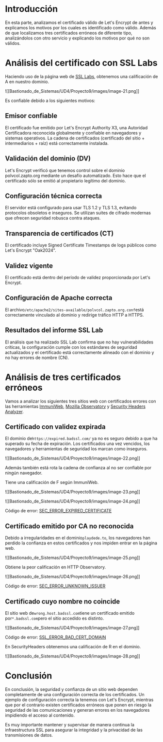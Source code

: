 # Introducción

En esta parte, analizamos el certificado válido de Let's Encrypt de antes y explicamos los motivos por los cuales es identificado como válido. Además de que localizamos tres certificados erróneos de diferente tipo, analizándolos con otro servicio y explicando los motivos por qué no son válidos.
# Análisis del certificado con SSL Labs

Haciendo uso de la página web de [SSL Labs](https://www.ssllabs.com/ssltest/analyze.html?d=polvcol.zapto.org), obtenemos una calificación de A en nuestro dominio.

![[Bastionado_de_Sistemas/UD4/Proyecto9/images/image-21.png]]

Es confiable debido a los siguientes motivos:

## Emisor confiable

El certificado fue emitido por Let's Encrypt Authority X3, una Autoridad Certificadora reconocida globalmente y confiable en navegadores y sistemas operativos. La cadena de certificados (certificado del sitio + intermediarios + raíz) está correctamente instalada.

## Validación del dominio (DV)

Let's Encrypt verificó que tenemos control sobre el dominio polvcol.zapto.org mediante un desafío automatizado. Esto hace que el certificado sólo se emitió al propietario legítimo del dominio.

## Configuración técnica correcta

El servidor está configurado para usar TLS 1.2 y TLS 1.3, evitando protocolos obsoletos e inseguros.
Se utilizan suites de cifrado modernas que ofrecen seguridad robusca contra ataques.

## Transparencia de certificados (CT)

El certificado incluye Signed Certificate Timestamps de logs públicos como Let's Encrypt "Oak2024".

## Validez vigente

El certificado está dentro del período de validez proporcionada por Let's Encrypt.

## Configuración de Apache correcta

El archivo`/etc/apache2/sites-available/polvcol.zapto.org.conf`está correctamente vinculado al dominio y redirige tráfico HTTP a HTTPS.

## Resultados del informe SSL Lab

El análisis que ha realizado SSL Lab confirma que no hay vulnerabilidades críticas, la configuración cumple con los estándares de seguridad actualizados y el certificado está correctamente alineado con el dominio y no hay errores de nombre (CN).

# Análisis de tres certificados erróneos

Vamos a analizar los siguientes tres sitios web con certificados errores con las herramientas [ImmuniWeb](https://www.immuniweb.com), [Mozilla Observatory](https://observatory.mozilla.org/) y [Security Headers Analyzer](https://securityheaders.com/).

## Certificado con validez expirada

El dominio de`https://expired.badssl.com/` ya no es seguro debido a que ha superado su fecha de expiración. Los certificados una vez vencidos, los navegadores y herramientas de seguridad los marcan como inseguros.

![[Bastionado_de_Sistemas/UD4/Proyecto9/images/image-22.png]]

Además también está rota la cadena de confianza al no ser confiable por ningún navegador.

Tiene una calificación de F según ImmuniWeb.

![[Bastionado_de_Sistemas/UD4/Proyecto9/images/image-23.png]]

![[Bastionado_de_Sistemas/UD4/Proyecto9/images/image-24.png]]

Código de error: [SEC_ERROR_EXPIRED_CERTIFICATE](about:certerror?e=nssBadCert&u=https%3A//expired.badssl.com/&c=UTF-8&d=%20#certificateErrorDebugInformation)

## Certificado emitido por CA no reconocida

Debido a irregularidades en el dominio`playdede.to`, los navegadores han perdido la confianza en estos certificados y nos impiden entrar en la página web.

![[Bastionado_de_Sistemas/UD4/Proyecto9/images/image-25.png]]

Obtiene la peor calificación en HTTP Observatory.

![[Bastionado_de_Sistemas/UD4/Proyecto9/images/image-26.png]]

Código de error: [SEC_ERROR_UNKNOWN_ISSUER](about:certerror?e=nssBadCert&u=https%3A//playdede.to/&c=UTF-8&d=%20#certificateErrorDebugInformation)

## Certificado cuyo nombre no coincide

El sitio web de`wrong.host.badssl.com`tiene un certificado emitido por`*.badssl.com`pero el sitio accedido es distinto.

![[Bastionado_de_Sistemas/UD4/Proyecto9/images/image-27.png]]

Código de error: [SSL_ERROR_BAD_CERT_DOMAIN](about:certerror?e=nssBadCert&u=https%3A//wrong.host.badssl.com/&c=UTF-8&d=%20#certificateErrorDebugInformation)

En SecurityHeaders obtenemos una calificación de R en el dominio.

![[Bastionado_de_Sistemas/UD4/Proyecto9/images/image-28.png]]

# Conclusión

En conclusión, la seguridad y confianza de un sitio web dependen completamente de una configuración correcta de los certificados. Un ejemplo de configuración correcta la tenemos con Let's Encrypt, mientras que por el contrario existen certificados erróneos que ponen en riesgo la seguridad de las comunicaciones y generan errores en los navegadores impidiendo el acceso al contenido.

Es muy importante mantener y supervisar de manera continua la infraestructura SSL para asegurar la integridad y la privacidad de las transmisiones de datos.